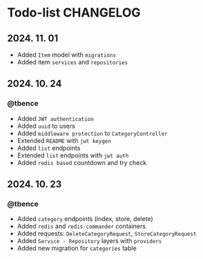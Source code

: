 # Todo-list CHANGELOG

## 2024. 11. 01
- Added `Item` model with `migrations`
- Added item `services` and `repositories`

## 2024. 10. 24
### @tbence
- Added `JWT authentication`
- Added `uuid` to users
- Added `middleware protection` to `CategoryController`
- Extended `README` with `jwt keygen`
- Added `list` endpoints
- Extended `list` endpoints with `jwt auth`
- Added `redis based` countdown and try check

## 2024. 10. 23
### @tbence
- Added `category` endpoints (index, store, delete)
- Added `redis` and `redis-commander` containers
- Added requests: `DeleteCategoryRequest`, `StoreCategoryRequest`
- Added `Service - Repository` layers with `providers`
- Added new migration for `categories` table

